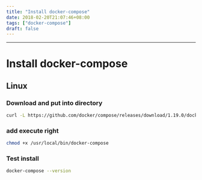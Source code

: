 ```yaml
---
title: "Install docker-compose"
date: 2018-02-20T21:07:46+08:00
tags: ["docker-compose"]
draft: false
---
```


------------------



# Install docker-compose

## Linux

### Download and put into directory

```bash
curl -L https://github.com/docker/compose/releases/download/1.19.0/docker-compose-`uname -s`-`uname -m` -o /usr/local/bin/docker-compose
```

### add execute right

```bash
chmod +x /usr/local/bin/docker-compose
```

### Test install

```bash
docker-compose --version
```

